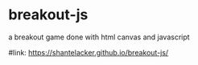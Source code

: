 # breakout-js
 a breakout game done with html canvas and javascript

#link: https://shantelacker.github.io/breakout-js/
